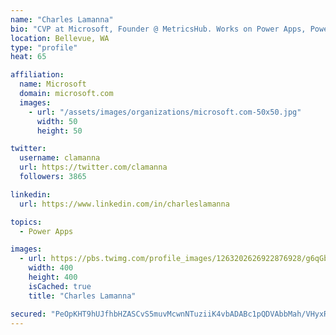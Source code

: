 ```yaml
---
name: "Charles Lamanna"
bio: "CVP at Microsoft, Founder @ MetricsHub. Works on Power Apps, Power Automate, Power Virtual Agent, Common Data Service and Dynamics 365."
location: Bellevue, WA
type: "profile"
heat: 65

affiliation:
  name: Microsoft
  domain: microsoft.com
  images:
    - url: "/assets/images/organizations/microsoft.com-50x50.jpg"
      width: 50
      height: 50

twitter:
  username: clamanna
  url: https://twitter.com/clamanna
  followers: 3865

linkedin:
  url: https://www.linkedin.com/in/charleslamanna

topics:
  - Power Apps

images:
  - url: https://pbs.twimg.com/profile_images/1263202626922876928/g6qGbHZ-_400x400.jpg
    width: 400
    height: 400
    isCached: true
    title: "Charles Lamanna"

secured: "PeOpKHT9hUJfhbHZASCvS5muvMcwnNTuziiK4vbADABc1pQDVAbbMah/VHyxRgGvaIc3DQ5/7C2uGvIrkxN8U/m9sjru8bzhnBFmrHWH8lVrDUSaP8VnQVHr5Jhh1SFgt+V9QcY2vGhTagkjY56WcwUSSFo/9erB4P+QQ8Qc1gMu+pbcoiGddqETbQTJFUqwqCwroWu4tJCLJKdhjTdXEzdh+nITXzn69YOlK06fQbd6NnnZ2mOEaBX9plmOeEk6nwZw/ou8xQm+JCoIN7ZCxD5ECaN/8/7sTD9BNwKCIZJpe0NJYvABQw0tfNU/UJl0CHOSESIqownH7NLuR9Io0gVBWS0qxlf/p7f6FrtQ6itdP8/KrwzlhrjDhyfF4M8RZq/8vDjFFI3glFebdvox22F3DOKnLNn3JnNsUnCxPqg=;JisqnztcI6ivCnNSU/HT+Q=="
---
```


